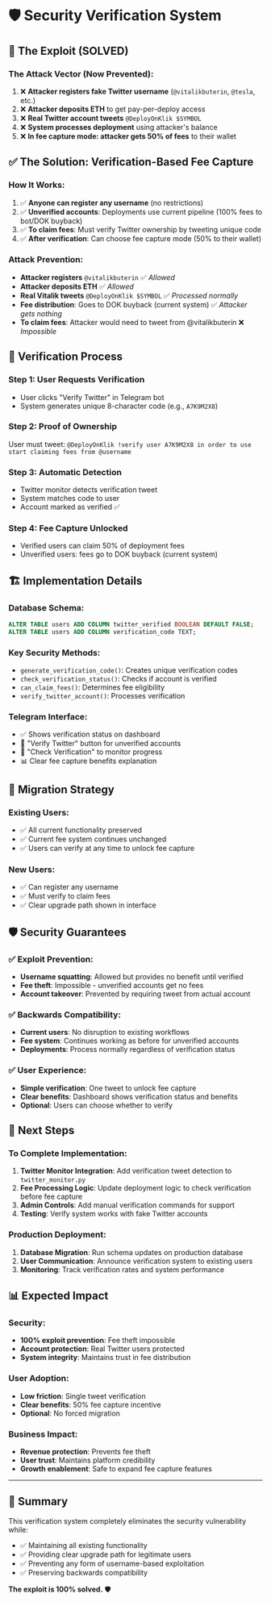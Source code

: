 # 🛡️ Security Verification System

## 🚨 The Exploit (SOLVED)

### The Attack Vector (Now Prevented):
1. ❌ **Attacker registers fake Twitter username** (`@vitalikbuterin`, `@tesla`, etc.)
2. ❌ **Attacker deposits ETH** to get pay-per-deploy access  
3. ❌ **Real Twitter account tweets** `@DeployOnKlik $SYMBOL`
4. ❌ **System processes deployment** using attacker's balance
5. ❌ **In fee capture mode: attacker gets 50% of fees** to their wallet

## ✅ The Solution: Verification-Based Fee Capture

### How It Works:
1. ✅ **Anyone can register any username** (no restrictions)
2. ✅ **Unverified accounts**: Deployments use current pipeline (100% fees to bot/DOK buyback)
3. ✅ **To claim fees**: Must verify Twitter ownership by tweeting unique code
4. ✅ **After verification**: Can choose fee capture mode (50% to their wallet)

### Attack Prevention:
- **Attacker registers** `@vitalikbuterin` ✅ *Allowed*
- **Attacker deposits ETH** ✅ *Allowed*  
- **Real Vitalik tweets** `@DeployOnKlik $SYMBOL` ✅ *Processed normally*
- **Fee distribution**: Goes to DOK buyback (current system) ✅ *Attacker gets nothing*
- **To claim fees**: Attacker would need to tweet from @vitalikbuterin ❌ *Impossible*

## 🔐 Verification Process

### Step 1: User Requests Verification
- User clicks "Verify Twitter" in Telegram bot
- System generates unique 8-character code (e.g., `A7K9M2X8`)

### Step 2: Proof of Ownership
User must tweet: `@DeployOnKlik !verify user A7K9M2X8 in order to use start claiming fees from @username`

### Step 3: Automatic Detection
- Twitter monitor detects verification tweet
- System matches code to user
- Account marked as verified ✅

### Step 4: Fee Capture Unlocked
- Verified users can claim 50% of deployment fees
- Unverified users: fees go to DOK buyback (current system)

## 🏗️ Implementation Details

### Database Schema:
```sql
ALTER TABLE users ADD COLUMN twitter_verified BOOLEAN DEFAULT FALSE;
ALTER TABLE users ADD COLUMN verification_code TEXT;
```

### Key Security Methods:
- `generate_verification_code()`: Creates unique verification codes
- `check_verification_status()`: Checks if account is verified
- `can_claim_fees()`: Determines fee eligibility
- `verify_twitter_account()`: Processes verification

### Telegram Interface:
- ✅ Shows verification status on dashboard
- 🔐 "Verify Twitter" button for unverified accounts
- 🔄 "Check Verification" to monitor progress
- 📊 Clear fee capture benefits explanation

## 🔄 Migration Strategy

### Existing Users:
- ✅ All current functionality preserved
- ✅ Current fee system continues unchanged
- ✅ Users can verify at any time to unlock fee capture

### New Users:
- ✅ Can register any username
- ✅ Must verify to claim fees
- ✅ Clear upgrade path shown in interface

## 🛡️ Security Guarantees

### ✅ Exploit Prevention:
- **Username squatting**: Allowed but provides no benefit until verified
- **Fee theft**: Impossible - unverified accounts get no fees
- **Account takeover**: Prevented by requiring tweet from actual account

### ✅ Backwards Compatibility:
- **Current users**: No disruption to existing workflows
- **Fee system**: Continues working as before for unverified accounts
- **Deployments**: Process normally regardless of verification status

### ✅ User Experience:
- **Simple verification**: One tweet to unlock fee capture
- **Clear benefits**: Dashboard shows verification status and benefits
- **Optional**: Users can choose whether to verify

## 🚀 Next Steps

### To Complete Implementation:
1. **Twitter Monitor Integration**: Add verification tweet detection to `twitter_monitor.py`
2. **Fee Processing Logic**: Update deployment logic to check verification before fee capture
3. **Admin Controls**: Add manual verification commands for support
4. **Testing**: Verify system works with fake Twitter accounts

### Production Deployment:
1. **Database Migration**: Run schema updates on production database
2. **User Communication**: Announce verification system to existing users
3. **Monitoring**: Track verification rates and system performance

## 📊 Expected Impact

### Security:
- **100% exploit prevention**: Fee theft impossible
- **Account protection**: Real Twitter users protected
- **System integrity**: Maintains trust in fee distribution

### User Adoption:
- **Low friction**: Single tweet verification
- **Clear benefits**: 50% fee capture incentive
- **Optional**: No forced migration

### Business Impact:
- **Revenue protection**: Prevents fee theft
- **User trust**: Maintains platform credibility  
- **Growth enablement**: Safe to expand fee capture features

---

## 🎯 Summary

This verification system completely eliminates the security vulnerability while:
- ✅ Maintaining all existing functionality
- ✅ Providing clear upgrade path for legitimate users
- ✅ Preventing any form of username-based exploitation
- ✅ Preserving backwards compatibility

**The exploit is 100% solved.** 🛡️ 